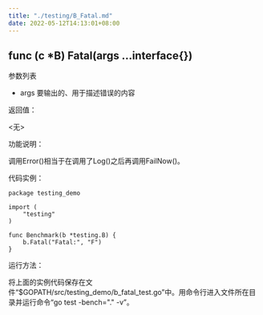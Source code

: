 ```yaml
---
title: "./testing/B_Fatal.md"
date: 2022-05-12T14:13:01+08:00
---
```

## func (c *B) Fatal(args ...interface{})

参数列表

- args 要输出的、用于描述错误的内容

返回值：

  <无>

功能说明：

调用Error()相当于在调用了Log()之后再调用FailNow()。

代码实例：

	package testing_demo

	import (
		"testing"
	)

	func Benchmark(b *testing.B) {
		b.Fatal("Fatal:", "F")
	}

运行方法：

将上面的实例代码保存在文件“$GOPATH/src/testing_demo/b_fatal_test.go”中。用命令行进入文件所在目录并运行命令“go test -bench="." -v”。
